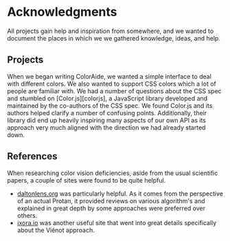 # Acknowledgments

All projects gain help and inspiration from somewhere, and we wanted to document the places in which we we gathered
knowledge, ideas, and help.

## Projects

When we began writing ColorAide, we wanted a simple interface to deal with different colors. We also wanted to support
CSS colors which a lot of people are familiar with. We had a number of questions about the CSS spec and stumbled on
[Color.js][colorjs], a JavaScript library developed and maintained by the co-authors of the CSS spec. We found Color.js
and its authors helped clarify a number of confusing points. Additionally, their library did end up heavily inspiring
many aspects of our own API as its approach very much aligned with the direction we had already started down.

## References

When researching color vision deficiencies, aside from the usual scientific papers, a couple of sites were found to be
quite helpful.

- [daltonlens.org](https://daltonlens.org/) was particularly helpful. As it comes from the perspective of an actual
  Protan, it provided reviews on various algorithm's and explained in great depth by some approaches were preferred over
  others.
- [ixora.io](https://ixora.io/projects/colorblindness/color-blindness-simulation-research/) was another useful site
  that went into great details specifically about the Viénot approach.
